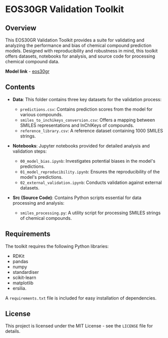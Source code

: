 # EOS30GR Validation Toolkit

## Overview

This EOS30GR Validation Toolkit provides a suite for validating and analyzing the performance and bias of chemical compound prediction models. Designed with reproducibility and robustness in mind, this toolkit offers datasets, notebooks for analysis, and source code for processing chemical compound data.

**Model link** - [eos30gr](https://github.com/ersilia-os/eos30gr)

## Contents

- **Data**: This folder contains three key datasets for the validation process:
  - `predictions.csv`: Contains prediction scores from the model for various compounds.
  - `smiles_to_inchikeys_conversion.csv`: Offers a mapping between SMILES representations and InChIKeys of compounds.
  - `reference_library.csv`: A reference dataset containing 1000 SMILES strings.
- **Notebooks**: Jupyter notebooks provided for detailed analysis and validation steps:

  - `00_model_bias.ipynb`: Investigates potential biases in the model's predictions.
  - `01_model_reproducibility.ipynb`: Ensures the reproducibility of the model's predictions.
  - `02_external_validation.ipynb`: Conducts validation against external datasets.

- **Src (Source Code)**: Contains Python scripts essential for data processing and analysis:
  - `smiles_processing.py`: A utility script for processing SMILES strings of chemical compounds.

## Requirements

The toolkit requires the following Python libraries:

- RDKit
- pandas
- numpy
- standardiser
- scikit-learn
- matplotlib
- ersilia.

A `requirements.txt` file is included for easy installation of dependencies.

## License

This project is licensed under the MIT License - see the `LICENSE` file for details.
